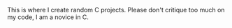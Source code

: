 This is where I create random C projects. Please don't critique too much on my code, I am a novice in C.
